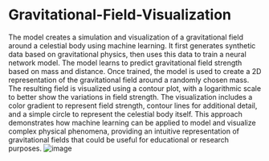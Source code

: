 # Gravitational-Field-Visualization
The model creates a simulation and visualization of a gravitational field around a celestial body using machine learning. 
It first generates synthetic data based on gravitational physics, then uses this data to train a neural network model. 
The model learns to predict gravitational field strength based on mass and distance. 
Once trained, the model is used to create a 2D representation of the gravitational field around a randomly chosen mass. 
The resulting field is visualized using a contour plot, with a logarithmic scale to better show the variations in field strength. 
The visualization includes a color gradient to represent field strength, contour lines for additional detail, and a simple circle to represent the celestial body itself. 
This approach demonstrates how machine learning can be applied to model and visualize complex physical phenomena, providing an intuitive representation of gravitational fields that could be useful for educational or research purposes.
![image](https://github.com/user-attachments/assets/4c4c20df-3a04-4b2f-a8a9-c4402ef20b43)


